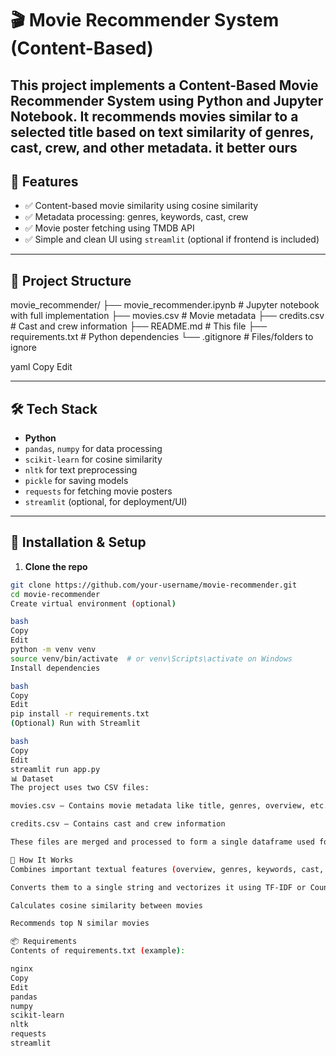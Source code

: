 # 🎬 Movie Recommender System (Content-Based)

This project implements a **Content-Based Movie Recommender System** using Python and Jupyter Notebook. It recommends movies similar to a selected title based on text similarity of genres, cast, crew, and other metadata.
it better ours
---

## 🚀 Features

- ✅ Content-based movie similarity using cosine similarity
- ✅ Metadata processing: genres, keywords, cast, crew
- ✅ Movie poster fetching using TMDB API
- ✅ Simple and clean UI using `streamlit` (optional if frontend is included)

---

## 📁 Project Structure

movie_recommender/
├── movie_recommender.ipynb # Jupyter notebook with full implementation
├── movies.csv # Movie metadata
├── credits.csv # Cast and crew information
├── README.md # This file
├── requirements.txt # Python dependencies
└── .gitignore # Files/folders to ignore

yaml
Copy
Edit

---

## 🛠️ Tech Stack

- **Python**
- `pandas`, `numpy` for data processing
- `scikit-learn` for cosine similarity
- `nltk` for text preprocessing
- `pickle` for saving models
- `requests` for fetching movie posters
- `streamlit` (optional, for deployment/UI)

---

## 🔧 Installation & Setup

1. **Clone the repo**
```bash
git clone https://github.com/your-username/movie-recommender.git
cd movie-recommender
Create virtual environment (optional)

bash
Copy
Edit
python -m venv venv
source venv/bin/activate  # or venv\Scripts\activate on Windows
Install dependencies

bash
Copy
Edit
pip install -r requirements.txt
(Optional) Run with Streamlit

bash
Copy
Edit
streamlit run app.py
📊 Dataset
The project uses two CSV files:

movies.csv – Contains movie metadata like title, genres, overview, etc.

credits.csv – Contains cast and crew information

These files are merged and processed to form a single dataframe used for recommendations.

🤖 How It Works
Combines important textual features (overview, genres, keywords, cast, crew)

Converts them to a single string and vectorizes it using TF-IDF or CountVectorizer

Calculates cosine similarity between movies

Recommends top N similar movies

📦 Requirements
Contents of requirements.txt (example):

nginx
Copy
Edit
pandas
numpy
scikit-learn
nltk
requests
streamlit
